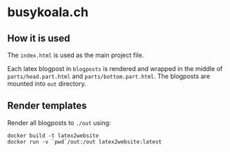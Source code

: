 # busykoala.ch

## How it is used

The `index.html` is used as the main project file.

Each latex blogpost in `blogposts` is rendered and wrapped in the middle of
`parts/head.part.html` and `parts/bottom.part.html`. The blogposts are mounted
into `out` directory.

## Render templates

Render all blogposts to `./out` using:

```
docker build -t latex2website
docker run -v `pwd`/out:/out latex2website:latest
```
